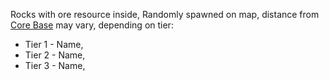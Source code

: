 Rocks with ore resource inside, Randomly spawned on map, distance from [Core Base](CoreBase) may vary, depending on tier: 
- Tier 1 - Name,
- Tier 2 - Name,
- Tier 3 - Name,